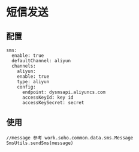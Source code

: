短信发送
=======

配置
----

    sms:
      enable: true
      defaultChannel: aliyun
      channels:
        aliyun:
        enable: true
        type: aliyun
        config:
          endpoint: dysmsapi.aliyuncs.com
          accessKeyId: key id
          accessKeySecret: secret

使用
---

    //message 参考 work.soho.common.data.sms.Message
    SmsUtils.sendSms(message)
